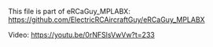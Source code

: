 This file is part of eRCaGuy_MPLABX: https://github.com/ElectricRCAircraftGuy/eRCaGuy_MPLABX

Video: https://youtu.be/0rNFSlsVwVw?t=233

